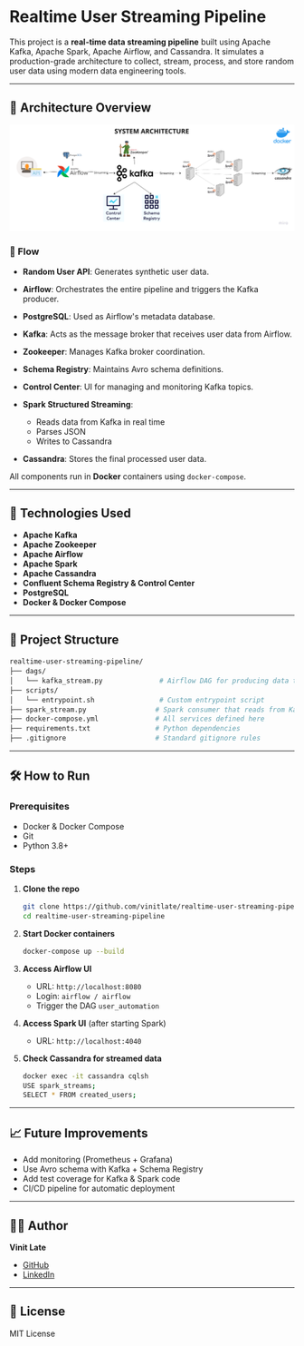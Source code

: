# Realtime User Streaming Pipeline

This project is a **real-time data streaming pipeline** built using Apache Kafka, Apache Spark, Apache Airflow, and Cassandra. It simulates a production-grade architecture to collect, stream, process, and store random user data using modern data engineering tools.

---

## 📌 Architecture Overview

![Architecture Diagram](https://github.com/vinitlate/realtime-user-streaming-pipeline/blob/main/Pipeline_Architecture.png)

### 🔁 Flow

* **Random User API**: Generates synthetic user data.
* **Airflow**: Orchestrates the entire pipeline and triggers the Kafka producer.
* **PostgreSQL**: Used as Airflow's metadata database.
* **Kafka**: Acts as the message broker that receives user data from Airflow.
* **Zookeeper**: Manages Kafka broker coordination.
* **Schema Registry**: Maintains Avro schema definitions.
* **Control Center**: UI for managing and monitoring Kafka topics.
* **Spark Structured Streaming**:

  * Reads data from Kafka in real time
  * Parses JSON
  * Writes to Cassandra
* **Cassandra**: Stores the final processed user data.

All components run in **Docker** containers using `docker-compose`.

---

## 🚀 Technologies Used

* **Apache Kafka**
* **Apache Zookeeper**
* **Apache Airflow**
* **Apache Spark**
* **Apache Cassandra**
* **Confluent Schema Registry & Control Center**
* **PostgreSQL**
* **Docker & Docker Compose**

---

## 📁 Project Structure

```bash
realtime-user-streaming-pipeline/
├── dags/
│   └── kafka_stream.py              # Airflow DAG for producing data to Kafka
├── scripts/
│   └── entrypoint.sh                # Custom entrypoint script
├── spark_stream.py                 # Spark consumer that reads from Kafka and writes to Cassandra
├── docker-compose.yml              # All services defined here
├── requirements.txt                # Python dependencies
├── .gitignore                      # Standard gitignore rules
```

---

## 🛠️ How to Run

### Prerequisites

* Docker & Docker Compose
* Git
* Python 3.8+

### Steps

1. **Clone the repo**

   ```bash
   git clone https://github.com/vinitlate/realtime-user-streaming-pipeline.git
   cd realtime-user-streaming-pipeline
   ```

2. **Start Docker containers**

   ```bash
   docker-compose up --build
   ```

3. **Access Airflow UI**

   * URL: `http://localhost:8080`
   * Login: `airflow / airflow`
   * Trigger the DAG `user_automation`

4. **Access Spark UI** (after starting Spark)

   * URL: `http://localhost:4040`

5. **Check Cassandra for streamed data**

   ```bash
   docker exec -it cassandra cqlsh
   USE spark_streams;
   SELECT * FROM created_users;
   ```

---

## 📈 Future Improvements

* Add monitoring (Prometheus + Grafana)
* Use Avro schema with Kafka + Schema Registry
* Add test coverage for Kafka & Spark code
* CI/CD pipeline for automatic deployment

---

## 👨‍💻 Author

**Vinit Late**

* [GitHub](https://github.com/vinitlate)
* [LinkedIn](https://www.linkedin.com/in/vinitlate)

---

## 📄 License

MIT License
